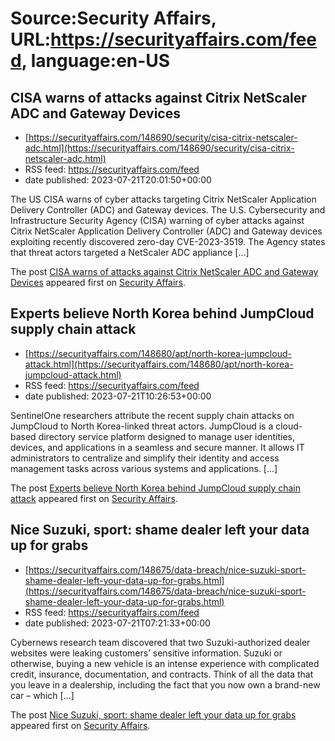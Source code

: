 # Source:Security Affairs, URL:https://securityaffairs.com/feed, language:en-US

## CISA warns of attacks against Citrix NetScaler ADC and Gateway Devices
 - [https://securityaffairs.com/148690/security/cisa-citrix-netscaler-adc.html](https://securityaffairs.com/148690/security/cisa-citrix-netscaler-adc.html)
 - RSS feed: https://securityaffairs.com/feed
 - date published: 2023-07-21T20:01:50+00:00

<p>The US CISA warns of cyber attacks targeting Citrix NetScaler Application Delivery Controller (ADC) and Gateway devices. The U.S. Cybersecurity and Infrastructure Security Agency (CISA) warning of cyber attacks against Citrix NetScaler Application Delivery Controller (ADC) and Gateway devices exploiting recently discovered zero-day CVE-2023-3519. The Agency states that threat actors targeted a NetScaler ADC appliance [&#8230;]</p>
<p>The post <a href="https://securityaffairs.com/148690/security/cisa-citrix-netscaler-adc.html" rel="nofollow">CISA warns of attacks against Citrix NetScaler ADC and Gateway Devices</a> appeared first on <a href="https://securityaffairs.com" rel="nofollow">Security Affairs</a>.</p>

## Experts believe North Korea behind JumpCloud supply chain attack
 - [https://securityaffairs.com/148680/apt/north-korea-jumpcloud-attack.html](https://securityaffairs.com/148680/apt/north-korea-jumpcloud-attack.html)
 - RSS feed: https://securityaffairs.com/feed
 - date published: 2023-07-21T10:26:53+00:00

<p>SentinelOne researchers attribute the recent supply chain attacks on JumpCloud to North Korea-linked threat actors. JumpCloud is a cloud-based directory service platform designed to manage user identities, devices, and applications in a seamless and secure manner. It allows IT administrators to centralize and simplify their identity and access management tasks across various systems and applications. [&#8230;]</p>
<p>The post <a href="https://securityaffairs.com/148680/apt/north-korea-jumpcloud-attack.html" rel="nofollow">Experts believe North Korea behind JumpCloud supply chain attack</a> appeared first on <a href="https://securityaffairs.com" rel="nofollow">Security Affairs</a>.</p>

## Nice Suzuki, sport: shame dealer left your data up for grabs
 - [https://securityaffairs.com/148675/data-breach/nice-suzuki-sport-shame-dealer-left-your-data-up-for-grabs.html](https://securityaffairs.com/148675/data-breach/nice-suzuki-sport-shame-dealer-left-your-data-up-for-grabs.html)
 - RSS feed: https://securityaffairs.com/feed
 - date published: 2023-07-21T07:21:33+00:00

<p>Cybernews research team discovered that two Suzuki-authorized dealer websites were leaking customers&#8217; sensitive information. Suzuki or otherwise, buying a new vehicle is an intense experience with complicated credit, insurance, documentation, and contracts. Think of all the data that you leave in a dealership, including the fact that you now own a brand-new car – which [&#8230;]</p>
<p>The post <a href="https://securityaffairs.com/148675/data-breach/nice-suzuki-sport-shame-dealer-left-your-data-up-for-grabs.html" rel="nofollow">Nice Suzuki, sport: shame dealer left your data up for grabs</a> appeared first on <a href="https://securityaffairs.com" rel="nofollow">Security Affairs</a>.</p>


